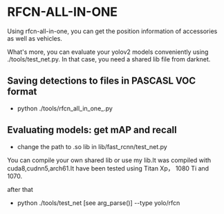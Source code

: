 # RFCN-ALL-IN-ONE

Using rfcn-all-in-one, you can get the position information of accessories as well as vehicles.

What's more, you can evaluate your yolov2 models conveniently using ./tools/test_net.py. In that case, you need a shared lib file from darknet.

## Saving detections to files in PASCASL VOC format
* python ./tools/rfcn_all_in_one_.py

## Evaluating models: get mAP and recall 
* change the path to .so lib in lib/fast_rcnn/test_net.py 

You can compile your own shared lib or use my lib.It was compiled with cuda8,cudnn5,arch61.It have been tested using Titan Xp， 1080 Ti and 1070.

after that
* python ./tools/test_net [see arg_parse()] --type yolo/rfcn 
